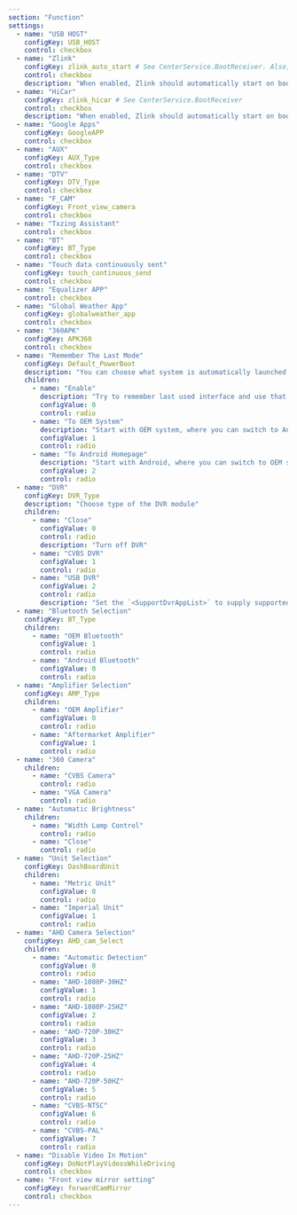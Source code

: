```yaml
---
section: "Function"
settings:  
  - name: "USB HOST"
    configKey: USB_HOST
    control: checkbox
  - name: "Zlink"
    configKey: zlink_auto_start # See CenterService.BootReceiver. Also, when either `zlink_auto_start` or `hotspot_open` (undocumented) options are true, Settings.MyReceiver will run `start5GTether` to set Wi-FI AP config and start tethering.
    control: checkbox
    description: "When enabled, Zlink should automatically start on boot. Additionally, it will take over Wi-Fi to create and maintain its wireless hotspot, therefore you will not be able to use Wi-Fi for other purposes."
  - name: "HiCar"
    configKey: zlink_hicar # See CenterService.BootReceiver
    control: checkbox
    description: "When enabled, Zlink should automatically start on boot. It will also directly open the Huawei HiCar mode/screen in Zlink. Most likely dependant on the \"Zlink\" option above."
  - name: "Google Apps"
    configKey: GoogleAPP
    control: checkbox
  - name: "AUX"
    configKey: AUX_Type
    control: checkbox
  - name: "DTV"
    configKey: DTV_Type
    control: checkbox
  - name: "F_CAM"
    configKey: Front_view_camera
    control: checkbox
  - name: "Txzing Assistant"
    control: checkbox
  - name: "BT"
    configKey: BT_Type
    control: checkbox
  - name: "Touch data continuously sent"
    configKey: touch_continuous_send
    control: checkbox
  - name: "Equalizer APP"
    control: checkbox
  - name: "Global Weather App"
    configKey: globalweather_app
    control: checkbox
  - name: "360APK"
    configKey: APK360
    control: checkbox
  - name: "Remember The Last Mode"
    configKey: Default_PowerBoot
    description: "You can choose what system is automatically launched on start-up"
    children:
      - name: "Enable"
        description: "Try to remember last used interface and use that (OEM or Android)"
        configValue: 0
        control: radio
      - name: "To OEM System"
        description: "Start with OEM system, where you can switch to Android later"
        configValue: 1
        control: radio
      - name: "To Android Homepage"
        description: "Start with Android, where you can switch to OEM system later"
        configValue: 2
        control: radio
  - name: "DVR"
    configKey: DVR_Type
    description: "Choose type of the DVR module"
    children:
      - name: "Close"
        configValue: 0
        control: radio
        description: "Turn off DVR"
      - name: "CVBS DVR"
        configValue: 1
        control: radio
      - name: "USB DVR"
        configValue: 2
        control: radio
        description: "Set the `<SupportDvrAppList>` to supply supported application package names. Then, to select an app to use USB DVR, use the `<DVRApk_PackageName>` setting separately, which is often set to `com.ankai.cardvr` by default on some devices."
  - name: "Bluetooth Selection"
    configKey: BT_Type
    children:
      - name: "OEM Bluetooth"
        configValue: 1
        control: radio
      - name: "Android Bluetooth"
        configValue: 0
        control: radio
  - name: "Amplifier Selection"
    configKey: AMP_Type
    children:
      - name: "OEM Amplifier"
        configValue: 0
        control: radio
      - name: "Aftermarket Amplifier"
        configValue: 1
        control: radio
  - name: "360 Camera"
    children:
      - name: "CVBS Camera"
        control: radio
      - name: "VGA Camera"
        control: radio
  - name: "Automatic Brightness"
    children:
      - name: "Width Lamp Control"
        control: radio
      - name: "Close"
        control: radio
  - name: "Unit Selection"
    configKey: DashBoardUnit
    children:
      - name: "Metric Unit"
        configValue: 0
        control: radio
      - name: "Imperial Unit"
        configValue: 1
        control: radio
  - name: "AHD Camera Selection"
    configKey: AHD_cam_Select
    children:
      - name: "Automatic Detection"
        configValue: 0
        control: radio
      - name: "AHD-1080P-30HZ"
        configValue: 1
        control: radio
      - name: "AHD-1080P-25HZ"
        configValue: 2
        control: radio
      - name: "AHD-720P-30HZ"
        configValue: 3
        control: radio
      - name: "AHD-720P-25HZ"
        configValue: 4
        control: radio
      - name: "AHD-720P-50HZ"
        configValue: 5
        control: radio
      - name: "CVBS-NTSC"
        configValue: 6
        control: radio
      - name: "CVBS-PAL"
        configValue: 7
        control: radio
  - name: "Disable Video In Motion"
    configKey: DoNotPlayVideosWhileDriving
    control: checkbox
  - name: "Front view mirror setting"
    configKey: forwardCamMirror
    control: checkbox
---
```

